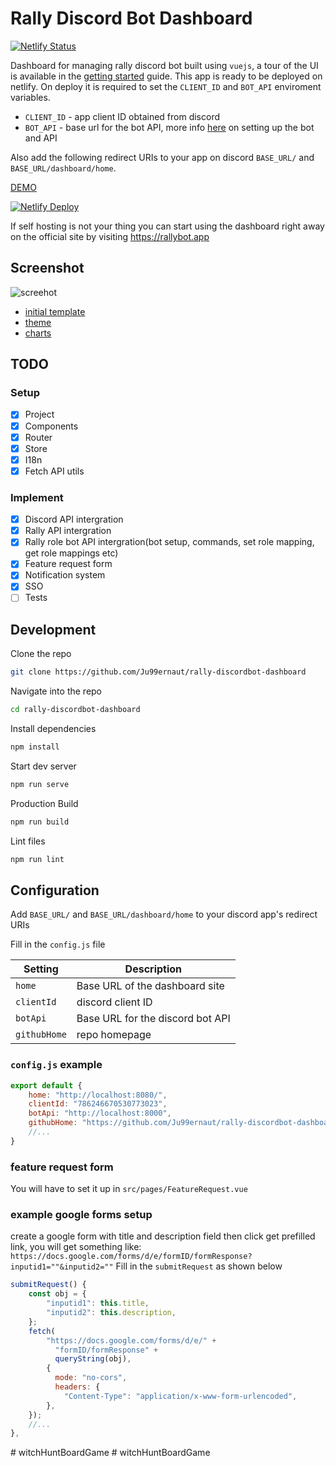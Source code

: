 # Rally Discord Bot Dashboard

[![Netlify Status](https://api.netlify.com/api/v1/badges/df11b244-1c7c-40dd-85ce-8c186ec9b17a/deploy-status)](https://app.netlify.com/sites/rally-discordbot-dashboard/deploys)

Dashboard for managing rally discord bot built using `vuejs`, a tour of the UI is available in the [getting started](docs/GettingStarted.md) guide. This app is ready to be deployed on netlify. On deploy it is required to set the `CLIENT_ID` and `BOT_API` enviroment variables.

* `CLIENT_ID` - app client ID obtained from discord
* `BOT_API` - base url for the bot API, more info [here](https://github.com/CreatorCoinTools/RallyRoleBot) on setting up the bot and API

Also add the following redirect URIs to your app on discord `BASE_URL/` and `BASE_URL/dashboard/home`.

[DEMO](https://rally-discordbot-dashboard.netlify.app)

[![Netlify Deploy](https://www.netlify.com/img/deploy/button.svg)](https://app.netlify.com/start/deploy?repository=https://github.com/Ju99ernaut/rally-discordbot-dashboard)

If self hosting is not your thing you can start using the dashboard right away on the official site by visiting https://rallybot.app

## Screenshot
![screehot](https://i.imgur.com/PexCtoM.png)


* [initial template](https://github.com/Murked/vue-tailwind-admin)
* [theme](https://github.com/estevanmaito/windmill-dashboard)
* [charts](https://github.com/creativetimofficial/vue-black-dashboard)
## TODO

### Setup
- [x] Project
- [x] Components
- [x] Router
- [x] Store
- [x] I18n
- [x] Fetch API utils

### Implement
- [x] Discord API intergration
- [x] Rally API intergration
- [x] Rally role bot API intergration(bot setup, commands, set role mapping, get role mappings etc)
- [x] Feature request form
- [x] Notification system
- [x] SSO
- [ ] Tests

## Development

Clone the repo

```sh
git clone https://github.com/Ju99ernaut/rally-discordbot-dashboard
```

Navigate into the repo

```sh
cd rally-discordbot-dashboard
```

Install dependencies

```sh
npm install
```

Start dev server

```sh
npm run serve
```

Production Build

```sh
npm run build
```

Lint files

```sh
npm run lint
```

## Configuration

Add `BASE_URL/` and `BASE_URL/dashboard/home` to your discord app's redirect URIs

Fill in the `config.js` file

| Setting | Description |
|---------|-------------|
| `home` | Base URL of the dashboard site |
| `clientId` | discord client ID |
| `botApi` | Base URL for the discord bot API |
| `githubHome` | repo homepage |

### `config.js` example
```js
export default {
    home: "http://localhost:8080/",
    clientId: "786246670530773023",
    botApi: "http://localhost:8000",
    githubHome: "https://github.com/Ju99ernaut/rally-discordbot-dashboard",
    //...
}
```

### feature request form

You will have to set it up in `src/pages/FeatureRequest.vue`

### example google forms setup

create a google form with title and description field then click get prefilled link, you will get something like:
`https://docs.google.com/forms/d/e/formID/formResponse?inputid1=""&inputid2=""`
Fill in the `submitRequest` as shown below

```js
submitRequest() {
    const obj = {
        "inputid1": this.title,
        "inputid2": this.description,
    };
    fetch(
        "https://docs.google.com/forms/d/e/" +
          "formID/formResponse" +
          queryString(obj),
        {
          mode: "no-cors",
          headers: {
            "Content-Type": "application/x-www-form-urlencoded",
        },
    });
    //...
},
```
#   w i t c h H u n t B o a r d G a m e  
 #   w i t c h H u n t B o a r d G a m e  
 